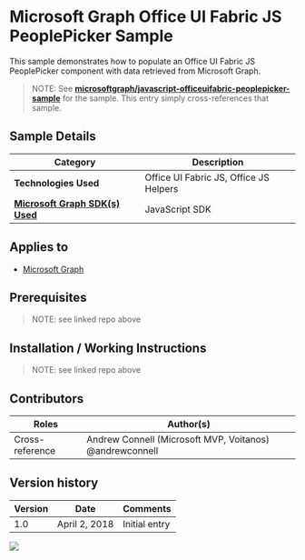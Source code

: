 # Microsoft Graph Office UI Fabric JS PeoplePicker Sample

This sample demonstrates how to populate an Office UI Fabric JS PeoplePicker component with data retrieved from Microsoft Graph.

> NOTE: See **[microsoftgraph/javascript-officeuifabric-peoplepicker-sample](https://github.com/microsoftgraph/javascript-officeuifabric-peoplepicker-sample)** for the sample. This entry simply cross-references that sample.

## Sample Details

|               Category               |              Description               |
| ------------------------------------ | -------------------------------------- |
| **Technologies Used**                | Office UI Fabric JS, Office JS Helpers |
| **[Microsoft Graph SDK(s) Used][1]** | JavaScript SDK                         |

## Applies to

* [Microsoft Graph](https://developer.microsoft.com/en-us/graph)

## Prerequisites

> NOTE: see linked repo above

## Installation / Working Instructions

> NOTE: see linked repo above

## Contributors

|      Roles      |                        Author(s)                        |
| --------------- | ------------------------------------------------------- |
| Cross-reference | Andrew Connell (Microsoft MVP, Voitanos) @andrewconnell |

## Version history

| Version |     Date      |   Comments    |
| ------- | ------------- | ------------- |
| 1.0     | April 2, 2018 | Initial entry |

[1]: https://developer.microsoft.com/en-us/graph/code-samples-and-sdks

![](https://telemetry.sharepointpnp.com/msgraph-community-samples/samples/javascript-officeuifabric-peoplepicker)